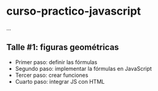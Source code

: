 # curso-practico-javascript


...

## Talle #1: figuras geométricas

- Primer paso: definir las fórmulas
- Segundo paso: implementar la fórmulas en JavaScript 
- Tercer paso: crear funciones 
- Cuarto paso: integrar JS con HTML
